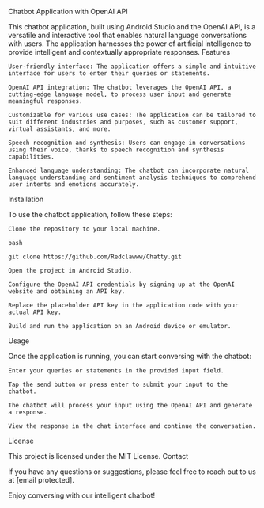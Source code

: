 Chatbot Application with OpenAI API

This chatbot application, built using Android Studio and the OpenAI API, is a versatile and interactive tool that enables natural language conversations with users. The application harnesses the power of artificial intelligence to provide intelligent and contextually appropriate responses.
Features

    User-friendly interface: The application offers a simple and intuitive interface for users to enter their queries or statements.

    OpenAI API integration: The chatbot leverages the OpenAI API, a cutting-edge language model, to process user input and generate meaningful responses.

    Customizable for various use cases: The application can be tailored to suit different industries and purposes, such as customer support, virtual assistants, and more.

    Speech recognition and synthesis: Users can engage in conversations using their voice, thanks to speech recognition and synthesis capabilities.

    Enhanced language understanding: The chatbot can incorporate natural language understanding and sentiment analysis techniques to comprehend user intents and emotions accurately.

Installation

To use the chatbot application, follow these steps:

    Clone the repository to your local machine.

    bash

    git clone https://github.com/Redclawww/Chatty.git

    Open the project in Android Studio.

    Configure the OpenAI API credentials by signing up at the OpenAI website and obtaining an API key.

    Replace the placeholder API key in the application code with your actual API key.

    Build and run the application on an Android device or emulator.

Usage

Once the application is running, you can start conversing with the chatbot:

    Enter your queries or statements in the provided input field.

    Tap the send button or press enter to submit your input to the chatbot.

    The chatbot will process your input using the OpenAI API and generate a response.

    View the response in the chat interface and continue the conversation.

License

This project is licensed under the MIT License.
Contact

If you have any questions or suggestions, please feel free to reach out to us at [email protected].

Enjoy conversing with our intelligent chatbot!
